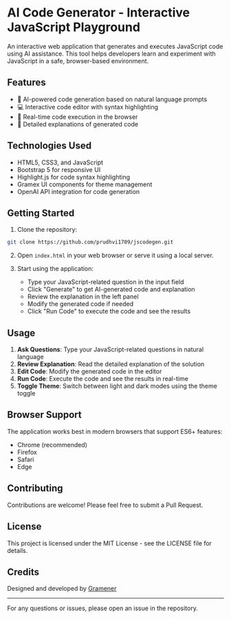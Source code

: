 # AI Code Generator - Interactive JavaScript Playground

An interactive web application that generates and executes JavaScript code using AI assistance. This tool helps developers learn and experiment with JavaScript in a safe, browser-based environment.

## Features

- 🤖 AI-powered code generation based on natural language prompts
- 💻 Interactive code editor with syntax highlighting
- 🚀 Real-time code execution in the browser
- 📝 Detailed explanations of generated code


## Technologies Used

- HTML5, CSS3, and JavaScript
- Bootstrap 5 for responsive UI
- Highlight.js for code syntax highlighting
- Gramex UI components for theme management
- OpenAI API integration for code generation

## Getting Started

1. Clone the repository:
```bash
git clone https://github.com/prudhvi1709/jscodegen.git
```

2. Open `index.html` in your web browser or serve it using a local server.

3. Start using the application:
   - Type your JavaScript-related question in the input field
   - Click "Generate" to get AI-generated code and explanation
   - Review the explanation in the left panel
   - Modify the generated code if needed
   - Click "Run Code" to execute the code and see the results

## Usage

1. **Ask Questions**: Type your JavaScript-related questions in natural language
2. **Review Explanation**: Read the detailed explanation of the solution
3. **Edit Code**: Modify the generated code in the editor
4. **Run Code**: Execute the code and see the results in real-time
5. **Toggle Theme**: Switch between light and dark modes using the theme toggle

## Browser Support

The application works best in modern browsers that support ES6+ features:
- Chrome (recommended)
- Firefox
- Safari
- Edge

## Contributing

Contributions are welcome! Please feel free to submit a Pull Request.

## License

This project is licensed under the MIT License - see the LICENSE file for details.

## Credits

Designed and developed by [Gramener](https://gramener.com/)

---

For any questions or issues, please open an issue in the repository.
